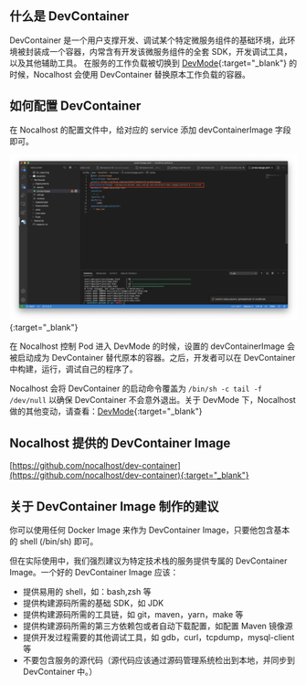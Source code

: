 ## 什么是 DevContainer

DevContainer 是一个用户支撑开发、调试某个特定微服务组件的基础环境，此环境被封装成一个容器，内常含有开发该微服务组件的全套 SDK，开发调试工具，以及其他辅助工具。
在服务的工作负载被切换到 [DevMode](https://nocalhost.dev/zh/Concepts/devmode/){:target="_blank"} 的时候，Nocalhost 会使用 DevContainer 替换原本工作负载的容器。

## 如何配置 DevContainer

在 Nocalhost 的配置文件中，给对应的 service 添加 devContainerImage 字段即可。

[ ![](../../assets/images/devcontainerimage.png) ](../../assets/images/devcontainerimage.png){:target="_blank"}

在 Nocalhost 控制 Pod 进入 DevMode 的时候，设置的 devContainerImage 会被启动成为 DevContainer 替代原本的容器。之后，开发者可以在 DevContainer 中构建，运行，调试自己的程序了。

Nocalhost 会将 DevContainer 的启动命令覆盖为 `/bin/sh -c tail -f /dev/null` 以确保 DevContainer 不会意外退出。关于 DevMode 下，Nocalhost 做的其他变动，请查看：[DevMode](https://nocalhost.dev/zh/Concepts/devmode/){:target="_blank"}

## Nocalhost 提供的 DevContainer Image

[https://github.com/nocalhost/dev-container](https://github.com/nocalhost/dev-container){:target="_blank"}

## 关于 DevContainer Image 制作的建议

你可以使用任何 Docker Image 来作为 DevContainer Image，只要他包含基本的 shell (/bin/sh) 即可。

但在实际使用中，我们强烈建议为特定技术栈的服务提供专属的 DevContainer Image。一个好的 DevContainer Image 应该：

- 提供易用的 shell，如：bash,zsh 等
- 提供构建源码所需的基础 SDK，如 JDK
- 提供构建源码所需的工具链，如 git，maven，yarn，make 等
- 提供构建源码所需的第三方依赖包或者自动下载配置，如配置 Maven 镜像源
- 提供开发过程需要的其他调试工具，如 gdb，curl，tcpdump，mysql-client 等
- 不要包含服务的源代码（源代码应该通过源码管理系统检出到本地，并同步到 DevContainer 中。）
